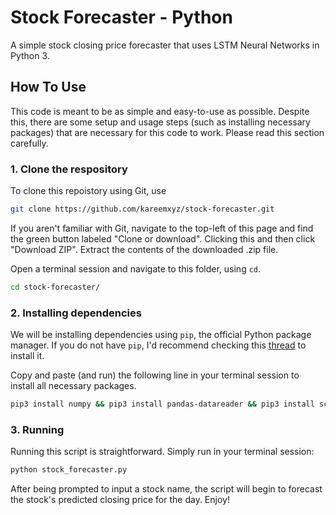 # Stock Forecaster - Python

A simple stock closing price forecaster that uses LSTM Neural Networks in Python 3.

## How To Use

This code is meant to be as simple and easy-to-use as possible. Despite this, there are some setup and usage steps (such as installing necessary packages) that are necessary for this code to work. Please read this section carefully.

### 1. Clone the respository

To clone this repoistory using Git, use

```bash
git clone https://github.com/kareemxyz/stock-forecaster.git
```

If you aren't familiar with Git, navigate to the top-left of this page and find the green button labeled "Clone or download". Clicking this and then click "Download ZIP". Extract the contents of the downloaded .zip file.

Open a terminal session and navigate to this folder, using `cd`.

```bash
cd stock-forecaster/
```

### 2. Installing dependencies

We will be installing dependencies using `pip`, the official Python package manager. If you do not have `pip`, I'd recommend checking this [thread](https://stackoverflow.com/questions/6587507/how-to-install-pip-with-python-3/) to install it.

Copy and paste (and run) the following line in your terminal session to install all necessary packages.

```bash
pip3 install numpy && pip3 install pandas-datareader && pip3 install scikit-learn && pip3 install tensorflow
```

### 3. Running

Running this script is straightforward. Simply run in your terminal session:

```bash
python stock_forecaster.py
```

After being prompted to input a stock name, the script will begin to forecast the stock's predicted closing price for the day. Enjoy!